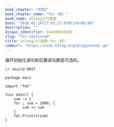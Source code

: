 ```yaml
---
book_chapter: "0202"
book_chapter_name: "for（续）"
book_name: Golang入门指南
date: "2016-02-26T17:45:27.0705178+08:00"
description: ""
disqus_identifier: book00010202
slug: "for-continued"
title: Golang入门指南-for（续）
codeurl: "https://wide.b3log.org/playground/.go"
---
```





循环初始化语句和后置语句都是可选的。

```
// +build OMIT

package main

import "fmt"

func main() {
	sum := 1
	for ; sum < 1000; {
		sum += sum
	}
	fmt.Println(sum)
}

```

